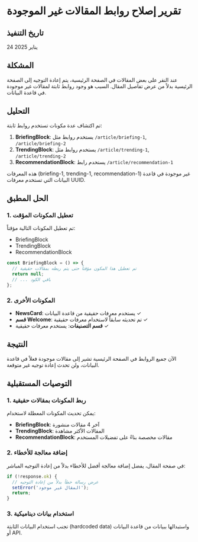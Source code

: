 # تقرير إصلاح روابط المقالات غير الموجودة

## تاريخ التنفيذ
24 يناير 2025

## المشكلة
عند النقر على بعض المقالات في الصفحة الرئيسية، يتم إعادة التوجيه إلى الصفحة الرئيسية بدلاً من عرض تفاصيل المقال. السبب هو وجود روابط ثابتة لمقالات غير موجودة في قاعدة البيانات.

## التحليل
تم اكتشاف عدة مكونات تستخدم روابط ثابتة:

1. **BriefingBlock**: يستخدم روابط مثل `/article/briefing-1`, `/article/briefing-2`
2. **TrendingBlock**: يستخدم روابط مثل `/article/trending-1`, `/article/trending-2`
3. **RecommendationBlock**: يستخدم رابط `/article/recommendation-1`

هذه المعرفات (briefing-1, trending-1, recommendation-1) غير موجودة في قاعدة البيانات التي تستخدم معرفات UUID.

## الحل المطبق

### 1. تعطيل المكونات المؤقت
تم تعطيل المكونات التالية مؤقتاً:
- BriefingBlock
- TrendingBlock
- RecommendationBlock

```javascript
const BriefingBlock = () => {
  // تم تعطيل هذا المكون مؤقتاً حتى يتم ربطه بمقالات حقيقية
  return null;
  // ... باقي الكود
};
```

### 2. المكونات الأخرى
- **NewsCard**: يستخدم معرفات حقيقية من قاعدة البيانات ✓
- **قسم Welcome**: تم تحديثه سابقاً لاستخدام معرفات حقيقية ✓
- **قسم التصنيفات**: يستخدم معرفات حقيقية ✓

## النتيجة
الآن جميع الروابط في الصفحة الرئيسية تشير إلى مقالات موجودة فعلاً في قاعدة البيانات، ولن تحدث إعادة توجيه غير متوقعة.

## التوصيات المستقبلية

### 1. ربط المكونات بمقالات حقيقية
يمكن تحديث المكونات المعطلة لاستخدام:
- **BriefingBlock**: آخر 4 مقالات منشورة
- **TrendingBlock**: المقالات الأكثر مشاهدة
- **RecommendationBlock**: مقالات مخصصة بناءً على تفضيلات المستخدم

### 2. إضافة معالجة للأخطاء
في صفحة المقال، يفضل إضافة معالجة أفضل للأخطاء بدلاً من إعادة التوجيه المباشر:
```javascript
if (!response.ok) {
  // عرض رسالة خطأ بدلاً من إعادة التوجيه
  setError('المقال غير موجود');
  return;
}
```

### 3. استخدام بيانات ديناميكية
تجنب استخدام البيانات الثابتة (hardcoded data) واستبدالها ببيانات من قاعدة البيانات أو API. 